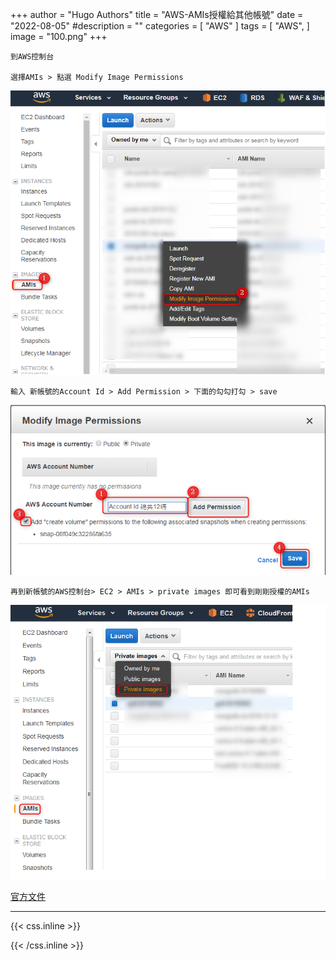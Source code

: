 +++
author = "Hugo Authors"
title = "AWS-AMIs授權給其他帳號"
date = "2022-08-05"
#description = ""
categories = [
    "AWS"
]
tags = [
    "AWS",
]
image = "100.png"
+++

    到AWS控制台
    
    選擇AMIs > 點選 Modify Image Permissions    
   ![](01.png)
   
    輸入 新帳號的Account Id > Add Permission > 下面的勾勾打勾 > save
   ![](02.png)
   
    再到新帳號的AWS控制台> EC2 > AMIs > private images 即可看到剛剛授權的AMIs
   ![](03.png)
   
   [官方文件](https://docs.aws.amazon.com/zh_tw/AWSEC2/latest/UserGuide/sharingamis-explicit.html)
   
   

***

{{< css.inline >}}
<style>
.emojify {
	font-family: Apple Color Emoji, Segoe UI Emoji, NotoColorEmoji, Segoe UI Symbol, Android Emoji, EmojiSymbols;
	font-size: 2rem;
	vertical-align: middle;
}
@media screen and (max-width:650px) {
  .nowrap {
    display: block;
    margin: 25px 0;
  }
}
</style>
{{< /css.inline >}}
